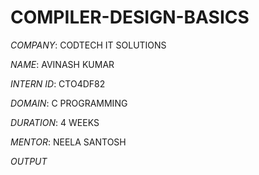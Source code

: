 # COMPILER-DESIGN-BASICS

*COMPANY*: CODTECH IT SOLUTIONS

*NAME*: AVINASH KUMAR

*INTERN ID*: CTO4DF82

*DOMAIN*: C PROGRAMMING

*DURATION*: 4 WEEKS

*MENTOR*: NEELA SANTOSH

*OUTPUT*
